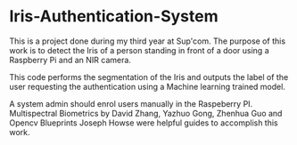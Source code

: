 # Iris-Authentication-System

This is a project done during my third year at Sup'com. The purpose of this work is to detect the Iris of a person standing in front of a door using a Raspberry Pi and an NIR camera. 

This code performs the segmentation of the Iris and outputs the label of the user requesting the authentication using a Machine learning trained model. 

A system admin should enrol users manually in the Raspeberry PI.
Multispectral Biometrics by David Zhang, Yazhuo Gong, Zhenhua Guo and Opencv Blueprints Joseph Howse were helpful guides to accomplish this work.
